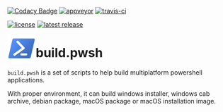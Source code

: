[![Codacy Badge](https://api.codacy.com/project/badge/Grade/ad2e6858abec494bb761fad5dbe6f99e)](https://www.codacy.com/app/cadegenn/build.pwsh?utm_source=github.com&amp;utm_medium=referral&amp;utm_content=cadegenn/build.pwsh&amp;utm_campaign=Badge_Grade)
[![appveyor](https://ci.appveyor.com/api/projects/status/github/cadegenn/build.pwsh?branch=develop&svg=true)](https://ci.appveyor.com/project/cadegenn/build.pwsh)
[![travis-ci](https://travis-ci.org/cadegenn/build.pwsh.svg?branch=develop)](https://travis-ci.org/cadegenn/build.pwsh)

[![license](https://img.shields.io/github/license/cadegenn/build.pwsh.svg)](LICENSE)
[![latest release](https://img.shields.io/github/release/cadegenn/build.pwsh.svg)](../../releases/latest)

<img align="left" width="64" height="64" src="images/favicon.png">

# build.pwsh

`build.pwsh` is a set of scripts to help build multiplatform powershell applications.

With proper environment, it can build windows installer, windows cab archive, debian package, macOS package or macOS installation image.
